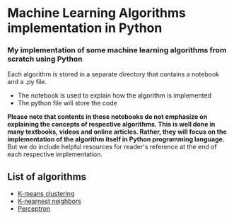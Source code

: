# Machine Learning Algorithms implementation in Python
### My implementation of some machine learning algorithms from scratch using Python

Each algorithm is stored in a separate directory that contains a notebook and a .py file. 
- The notebook is used to explain how the algorithm is implemented
- The python file will store the code

**Please note that contents in these notebooks do not emphasize on explaining the concepts of respective algorithms. This is well done in many textbooks, videos and online articles. Rather, they will focus on the implementation of the algorithm itself in Python programming language.** But we do include helpful resources for reader's reference at the end of each respective implementation.

## List of algorithms
- [K-means clustering](https://github.com/hoanvu/ml_algorithms/tree/master/k_means_clustering)
- [K-nearnest neighbors](https://github.com/hoanvu/ml_algorithms/tree/master/k_nearest_neighbor)
- [Perceptron](https://github.com/hoanvu/ml_algorithms/tree/master/perceptron)
